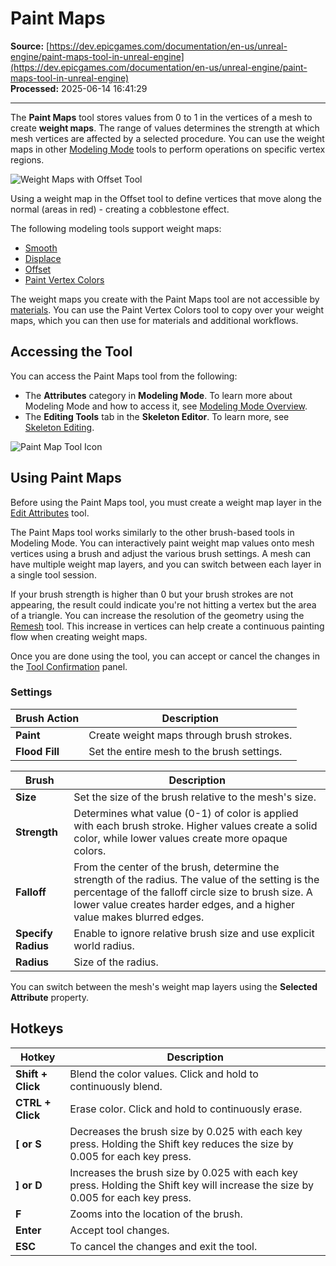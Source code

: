 # Paint Maps

**Source:** [https://dev.epicgames.com/documentation/en-us/unreal-engine/paint-maps-tool-in-unreal-engine](https://dev.epicgames.com/documentation/en-us/unreal-engine/paint-maps-tool-in-unreal-engine)  
**Processed:** 2025-06-14 16:41:29

---

The **Paint Maps** tool stores values from 0 to 1 in the vertices of a mesh to create **weight maps**. The range of values determines the strength at which mesh vertices are affected by a selected procedure. You can use the weight maps in other [Modeling Mode](/documentation/en-us/unreal-engine/modeling-mode-in-unreal-engine) tools to perform operations on specific vertex regions.

![Weight Maps with Offset Tool](https://d1iv7db44yhgxn.cloudfront.net/documentation/images/07904376-9854-4ccf-a360-630cc9b093ca/paint-map-tool.png)

Using a weight map in the Offset tool to define vertices that move along the normal (areas in red) - creating a cobblestone effect.

The following modeling tools support weight maps:

-   [Smooth](/documentation/en-us/unreal-engine/smooth-tool-in-unreal-engine)
-   [Displace](/documentation/en-us/unreal-engine/displace-tool-in-unreal-engine)
-   [Offset](/documentation/en-us/unreal-engine/offset-tool-in-unreal-engine)
-   [Paint Vertex Colors](/documentation/404)

The weight maps you create with the Paint Maps tool are not accessible by [materials](/documentation/en-us/unreal-engine/unreal-engine-materials). You can use the Paint Vertex Colors tool to copy over your weight maps, which you can then use for materials and additional workflows.

## Accessing the Tool

You can access the Paint Maps tool from the following:

-   The **Attributes** category in **Modeling Mode**. To learn more about Modeling Mode and how to access it, see [Modeling Mode Overview](/documentation/en-us/unreal-engine/modeling-mode-in-unreal-engine).
-   The **Editing Tools** tab in the **Skeleton Editor**. To learn more, see [Skeleton Editing](/documentation/en-us/unreal-engine/skeleton-editing-in-unreal-engine).

![Paint Map Tool Icon](https://d1iv7db44yhgxn.cloudfront.net/documentation/images/fc531984-71a1-4687-aed2-14444f97de3a/paint-map-tool-icon.png)

## Using Paint Maps

Before using the Paint Maps tool, you must create a weight map layer in the [Edit Attributes](/documentation/en-us/unreal-engine/modeling-tools-in-unreal-engine#attribs) tool.

The Paint Maps tool works similarly to the other brush-based tools in Modeling Mode. You can interactively paint weight map values onto mesh vertices using a brush and adjust the various brush settings. A mesh can have multiple weight map layers, and you can switch between each layer in a single tool session.

If your brush strength is higher than 0 but your brush strokes are not appearing, the result could indicate you're not hitting a vertex but the area of a triangle. You can increase the resolution of the geometry using the [Remesh](/documentation/en-us/unreal-engine/modeling-tools-in-unreal-engine#meshops) tool. This increase in vertices can help create a continuous painting flow when creating weight maps.

Once you are done using the tool, you can accept or cancel the changes in the [Tool Confirmation](/documentation/en-us/unreal-engine/modeling-mode-in-unreal-engine#toolsundohistoryandacceptingchanges) panel.

### Settings

| **Brush Action** | **Description** |
| --- | --- |
| **Paint** | Create weight maps through brush strokes. |
| **Flood Fill** | Set the entire mesh to the brush settings. |

| **Brush** | **Description** |
| --- | --- |
| **Size** | Set the size of the brush relative to the mesh's size. |
| **Strength** | Determines what value (0-1) of color is applied with each brush stroke. Higher values create a solid color, while lower values create more opaque colors. |
| **Falloff** | From the center of the brush, determine the strength of the radius. The value of the setting is the percentage of the falloff circle size to brush size. A lower value creates harder edges, and a higher value makes blurred edges. |
| **Specify Radius** | Enable to ignore relative brush size and use explicit world radius. |
| **Radius** | Size of the radius. |

You can switch between the mesh's weight map layers using the **Selected Attribute** property.

## Hotkeys

| **Hotkey** | **Description** |
| --- | --- |
| **Shift + Click** | Blend the color values. Click and hold to continuously blend. |
| **CTRL + Click** | Erase color. Click and hold to continuously erase. |
| **\[ or S** | Decreases the brush size by 0.025 with each key press. Holding the Shift key reduces the size by 0.005 for each key press. |
| **\] or D** | Increases the brush size by 0.025 with each key press. Holding the Shift key will increase the size by 0.005 for each key press. |
| **F** | Zooms into the location of the brush. |
| **Enter** | Accept tool changes. |
| **ESC** | To cancel the changes and exit the tool. |